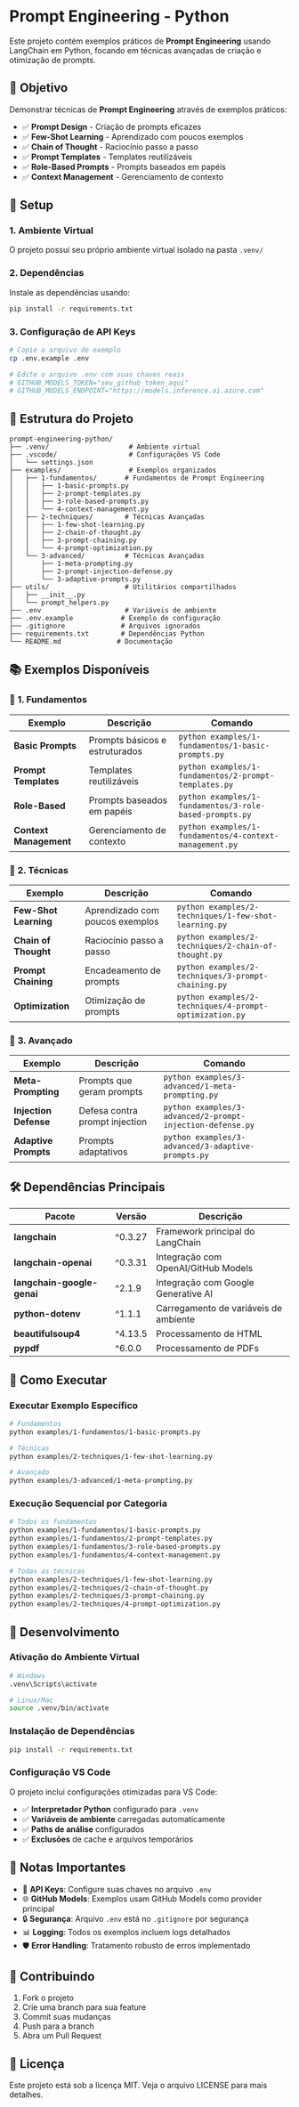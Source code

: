 # Prompt Engineering - Python

Este projeto contém exemplos práticos de **Prompt Engineering** usando LangChain em Python, focando em técnicas avançadas de criação e otimização de prompts.

## 🎯 Objetivo

Demonstrar técnicas de **Prompt Engineering** através de exemplos práticos:
- ✅ **Prompt Design** - Criação de prompts eficazes
- ✅ **Few-Shot Learning** - Aprendizado com poucos exemplos
- ✅ **Chain of Thought** - Raciocínio passo a passo
- ✅ **Prompt Templates** - Templates reutilizáveis
- ✅ **Role-Based Prompts** - Prompts baseados em papéis
- ✅ **Context Management** - Gerenciamento de contexto

## 🚀 Setup

### 1. **Ambiente Virtual**
O projeto possui seu próprio ambiente virtual isolado na pasta `.venv/`

### 2. **Dependências** 
Instale as dependências usando:
```bash
pip install -r requirements.txt
```

### 3. **Configuração de API Keys**
```bash
# Copie o arquivo de exemplo
cp .env.example .env

# Edite o arquivo .env com suas chaves reais
# GITHUB_MODELS_TOKEN="seu_github_token_aqui"
# GITHUB_MODELS_ENDPOINT="https://models.inference.ai.azure.com"
```

## 📁 Estrutura do Projeto

```
prompt-engineering-python/
├── .venv/                    # Ambiente virtual
├── .vscode/                  # Configurações VS Code
│   └── settings.json
├── examples/                 # Exemplos organizados
│   ├── 1-fundamentos/       # Fundamentos de Prompt Engineering
│   │   ├── 1-basic-prompts.py
│   │   ├── 2-prompt-templates.py
│   │   ├── 3-role-based-prompts.py
│   │   └── 4-context-management.py
│   ├── 2-techniques/        # Técnicas Avançadas
│   │   ├── 1-few-shot-learning.py
│   │   ├── 2-chain-of-thought.py
│   │   ├── 3-prompt-chaining.py
│   │   └── 4-prompt-optimization.py
│   └── 3-advanced/          # Técnicas Avançadas
│       ├── 1-meta-prompting.py
│       ├── 2-prompt-injection-defense.py
│       └── 3-adaptive-prompts.py
├── utils/                   # Utilitários compartilhados
│   ├── __init__.py
│   └── prompt_helpers.py
├── .env                     # Variáveis de ambiente
├── .env.example            # Exemplo de configuração
├── .gitignore              # Arquivos ignorados
├── requirements.txt        # Dependências Python
└── README.md              # Documentação
```

## 📚 Exemplos Disponíveis

### 🎯 **1. Fundamentos**
| Exemplo | Descrição | Comando |
|---------|-----------|---------|
| **Basic Prompts** | Prompts básicos e estruturados | `python examples/1-fundamentos/1-basic-prompts.py` |
| **Prompt Templates** | Templates reutilizáveis | `python examples/1-fundamentos/2-prompt-templates.py` |
| **Role-Based** | Prompts baseados em papéis | `python examples/1-fundamentos/3-role-based-prompts.py` |
| **Context Management** | Gerenciamento de contexto | `python examples/1-fundamentos/4-context-management.py` |

### 🔧 **2. Técnicas**
| Exemplo | Descrição | Comando |
|---------|-----------|---------|
| **Few-Shot Learning** | Aprendizado com poucos exemplos | `python examples/2-techniques/1-few-shot-learning.py` |
| **Chain of Thought** | Raciocínio passo a passo | `python examples/2-techniques/2-chain-of-thought.py` |
| **Prompt Chaining** | Encadeamento de prompts | `python examples/2-techniques/3-prompt-chaining.py` |
| **Optimization** | Otimização de prompts | `python examples/2-techniques/4-prompt-optimization.py` |

### 🚀 **3. Avançado**
| Exemplo | Descrição | Comando |
|---------|-----------|---------|
| **Meta-Prompting** | Prompts que geram prompts | `python examples/3-advanced/1-meta-prompting.py` |
| **Injection Defense** | Defesa contra prompt injection | `python examples/3-advanced/2-prompt-injection-defense.py` |
| **Adaptive Prompts** | Prompts adaptativos | `python examples/3-advanced/3-adaptive-prompts.py` |

## 🛠️ Dependências Principais

| Pacote | Versão | Descrição |
|--------|--------|-----------|
| **langchain** | ^0.3.27 | Framework principal do LangChain |
| **langchain-openai** | ^0.3.31 | Integração com OpenAI/GitHub Models |
| **langchain-google-genai** | ^2.1.9 | Integração com Google Generative AI |
| **python-dotenv** | ^1.1.1 | Carregamento de variáveis de ambiente |
| **beautifulsoup4** | ^4.13.5 | Processamento de HTML |
| **pypdf** | ^6.0.0 | Processamento de PDFs |

## 🎯 Como Executar

### **Executar Exemplo Específico**
```bash
# Fundamentos
python examples/1-fundamentos/1-basic-prompts.py

# Técnicas
python examples/2-techniques/1-few-shot-learning.py

# Avançado
python examples/3-advanced/1-meta-prompting.py
```

### **Execução Sequencial por Categoria**
```bash
# Todos os fundamentos
python examples/1-fundamentos/1-basic-prompts.py
python examples/1-fundamentos/2-prompt-templates.py
python examples/1-fundamentos/3-role-based-prompts.py
python examples/1-fundamentos/4-context-management.py

# Todas as técnicas
python examples/2-techniques/1-few-shot-learning.py
python examples/2-techniques/2-chain-of-thought.py
python examples/2-techniques/3-prompt-chaining.py
python examples/2-techniques/4-prompt-optimization.py
```

## 🧪 Desenvolvimento

### **Ativação do Ambiente Virtual**
```bash
# Windows
.venv\Scripts\activate

# Linux/Mac
source .venv/bin/activate
```

### **Instalação de Dependências**
```bash
pip install -r requirements.txt
```

### **Configuração VS Code**
O projeto inclui configurações otimizadas para VS Code:
- ✅ **Interpretador Python** configurado para `.venv`
- ✅ **Variáveis de ambiente** carregadas automaticamente
- ✅ **Paths de análise** configurados
- ✅ **Exclusões** de cache e arquivos temporários

## 📝 Notas Importantes

- 🔑 **API Keys**: Configure suas chaves no arquivo `.env`
- 🌐 **GitHub Models**: Exemplos usam GitHub Models como provider principal
- 🔒 **Segurança**: Arquivo `.env` está no `.gitignore` por segurança
- 📊 **Logging**: Todos os exemplos incluem logs detalhados
- 🛡️ **Error Handling**: Tratamento robusto de erros implementado

## 🤝 Contribuindo

1. Fork o projeto
2. Crie uma branch para sua feature
3. Commit suas mudanças
4. Push para a branch
5. Abra um Pull Request

## 📄 Licença

Este projeto está sob a licença MIT. Veja o arquivo LICENSE para mais detalhes.